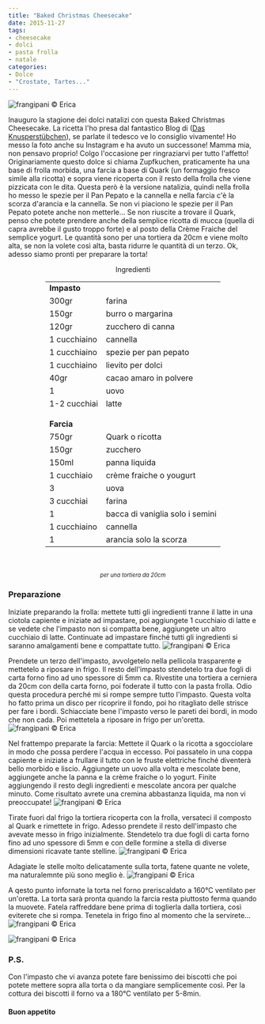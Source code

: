 ```yaml
---
title: "Baked Christmas Cheesecake"
date: 2015-11-27
tags:
- cheesecake
- dolci
- pasta frolla
- natale
categories:
- Dolce
- "Crostate, Tartes..."
---
```

![](header.jpg "frangipani © Erica")

Inauguro la stagione dei dolci natalizi con questa Baked Christmas Cheesecake. La ricetta l'ho presa dal fantastico Blog di (<a href="http://knusperstuebchen.net/2015/11/22/herzlich-willkommen-kalte-zeit-zupfkuchen/" target="_blank">Das Knusperstübchen</a>), se parlate il tedesco ve lo consiglio vivamente! Ho messo la foto anche su Instagram e ha avuto un successone! Mamma mia, non pensavo proprio! Colgo l'occasione per ringraziarvi per tutto l'affetto! Originariamente questo dolce si chiama Zupfkuchen, praticamente ha una base di frolla morbida, una farcia a base di Quark (un formaggio fresco simile alla ricotta) e sopra viene ricoperta con il resto della frolla che viene pizzicata con le dita. Questa però è la versione natalizia, quindi nella frolla ho messo le spezie per il Pan Pepato e la cannella e nella farcia c'è la scorza d'arancia e la cannella. Se non vi piaciono le spezie per il Pan Pepato potete anche non metterle... Se non riuscite a trovare il Quark, penso che potete prendere anche della semplice ricotta di mucca (quella di capra avrebbe il gusto troppo forte) e al posto della Crème Fraiche del semplice yogurt. Le quantità sono per una tortiera da 20cm e viene molto alta, se non la volete così alta, basta ridurre le quantità di un terzo. Ok, adesso siamo pronti per preparare la torta!


<div id="wrapper" style="text-align: center">    
  <div id="yourdiv" style="display: inline-block;">
    <div class="ingredients">
      <div class="ingredients-title">Ingredienti</div>
      <table>
        <tbody>
          <tr>
            <td colspan="2"><b>Impasto</b></td>
          </tr>
          <tr>
            <td>300gr</td>
            <td>farina</td>
          </tr>
          <tr>
            <td>150gr</td>
            <td>burro o margarina</td>
          </tr>
          <tr>
            <td>120gr</td>
            <td>zucchero di canna</td>
          </tr>
          <tr>
            <td>1 cucchiaino</td>
            <td>cannella</td>
          </tr>
          <tr>
            <td>1 cucchiaino</td>
            <td>spezie per pan pepato</td>
          </tr>
          <tr>
            <td>1 cucchiaino</td>
            <td>lievito per dolci</td>
          </tr>
          <tr>
            <td>40gr</td>
            <td>cacao amaro in polvere</td>
          </tr>
          <tr>
            <td>1</td>
            <td>uovo</td>
          </tr>
          <tr>
            <td>1-2 cucchiai</td>
            <td>latte</td>
          </tr>
          <tr style="height: 15px;"></tr>
          <tr>          
            <td colspan="2"><b>Farcia</b></td>
          </tr>      
          <tr>
            <td>750gr</td>
            <td>Quark o ricotta</td>
          </tr>
          <tr>
            <td>150gr</td>
            <td>zucchero</td>
          </tr>
          <tr>
            <td>150ml</td>
            <td>panna liquida</td>
          </tr>
          <tr>
            <td>1 cucchiaio</td>
            <td>crème fraiche o yougurt</td>
          </tr>
          <tr>
            <td>3</td>
            <td>uova</td>
          </tr>
          <tr>
            <td>3 cucchiai</td>
            <td>farina</td>
          </tr>
          <tr>
            <td>1</td>
            <td>bacca di vaniglia solo i semini</td>
          </tr>
          <tr>
            <td>1 cucchiaino</td>
            <td>cannella</td>
          </tr>
          <tr>
            <td>1</td>
            <td>arancia solo la scorza</td>      
          </tr>
        </tbody>
      </table>
      <br></br>
      <i class="pull-right" style="font-size: 80%;">per una tortiera da 20cm</i>
    </div>
  </div>
</div>


<h3>
  <font color="grey">
    <i class="fa fa-cogs"></i>
  </font> Preparazione
</h3>

Iniziate preparando la frolla: mettete tutti gli ingredienti tranne il latte in una ciotola capiente e iniziate ad impastare, poi aggiungete 1 cucchiaio di latte e se vedete che l'impasto non si compatta bene, aggiungete un altro cucchiaio di latte. Continuate ad impastare finché tutti gli ingredienti si saranno amalgamenti bene e compattate tutto.
![](impasto.jpg "frangipani © Erica")

Prendete un terzo dell'impasto, avvolgetelo nella pellicola trasparente e mettetelo a riposare in frigo. Il resto dell'impasto stendetelo tra due fogli di carta forno fino ad uno spessore di 5mm ca. Rivestite una tortiera a cerniera da 20cm con della carta forno, poi foderate il tutto con la pasta frolla. Odio questa procedura perché mi si rompe sempre tutto l'impasto. Questa volta ho fatto prima un disco per ricoprire il fondo, poi ho ritagliato delle strisce per fare i bordi. Schiacciate bene l'impasto verso le pareti dei bordi, in modo che non cada. Poi mettetela a riposare in frigo per un'oretta.
![](teglia.jpg "frangipani © Erica")

Nel frattempo preparate la farcia: Mettete il Quark o la ricotta a sgocciolare in modo che possa perdere l'acqua in eccesso. Poi passatelo in una coppa capiente e iniziate a frullare il tutto con le fruste elettriche finché diventerà bello morbido e liscio. Aggiungete un uovo alla volta e mescolate bene, aggiungete anche la panna e la crème fraiche o lo yogurt. Finite aggiungendo il resto degli ingredienti e mescolate ancora per qualche minuto. Come risultato avrete una cremina abbastanza liquida, ma non vi preoccupate!
![](farcia.jpg "frangipani © Erica")

Tirate fuori dal frigo la tortiera ricoperta con la frolla, versateci il composto al Quark e rimettete in frigo. Adesso prendete il resto dell'impasto che avevate messo in frigo inizialmente. Stendetelo tra due fogli di carta forno fino ad uno spessore di 5mm e con delle formine a stella di diverse dimensioni ricavate tante stelline.
![](stelle.jpg "frangipani © Erica")

Adagiate le stelle molto delicatamente sulla torta, fatene quante ne volete, ma naturalemnte più sono meglio è.
![](tegliafinita.jpg "frangipani © Erica")

A qesto punto infornate la torta nel forno preriscaldato a 160°C ventilato per un'oretta. La torta sarà pronta quando la farcia resta piuttosto ferma quando la muovete. Fatela raffreddare bene prima di toglierla dalla tortiera, così eviterete che si rompa. Tenetela in frigo fino al momento che la servirete...
![](risultato1.jpg "frangipani © Erica")

![](risultato2.jpg "frangipani © Erica")


<h3>
  <font color="#FFCC00">
    <i class="fa fa-lightbulb-o"></i>
  </font> P.S.
</h3>

Con l'impasto che vi avanza potete fare benissimo dei biscotti che poi potete mettere sopra alla torta o da mangiare semplicemente così. Per la cottura dei biscotti il forno va a 180°C ventilato per 5-8min.

<h4>Buon appetito
  <font color="red">
    <i class="fa fa-smile-o"></i>
  </font>
</h4>
